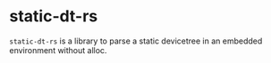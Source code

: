 # static-dt-rs

`static-dt-rs` is a library to parse a static devicetree in an embedded environment without alloc.